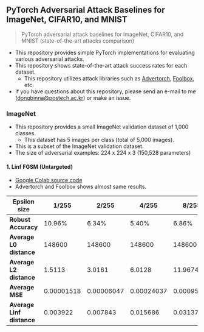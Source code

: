 ## PyTorch Adversarial Attack Baselines for ImageNet, CIFAR10, and MNIST

> PyTorch adversarial attack baselines for ImageNet, CIFAR10, and MNIST (state-of-the-art attacks comparison)

* This repository provides simple PyTorch implementations for evaluating various adversarial attacks. 
* This repository shows state-of-the-art attack success rates for each dataset.
    * This repository utilizes attack libraries such as [Advertorch](https://github.com/BorealisAI/advertorch), [Foolbox](https://github.com/BorealisAI/advertorch), etc.
* If you have questions about this repository, please send an e-mail to me (dongbinna@postech.ac.kr) or make an issue.

### ImageNet

* This repository provides a small ImageNet validation dataset of 1,000 classes.
    * This dataset has 5 images per class (total of 5,000 images).
* This is a subset of the ImageNet validation dataset.
* The size of adversarial examples: 224 x 224 x 3 (150,528 parameters)

#### 1. Linf FGSM (Untargeted)

* [Google Colab source code](/PyTorch_FGSM_Adversarial_Attack_using_ImageNet_Images.ipynb)
* Advertorch and Foolbox shows almost same results.

|Epsilon size|1/255|2/255|4/255|8/255|16/255|32/255|
|-----------------|---|---|---|---|---|---|
|<b>Robust Accuracy</b>|10.96%|6.34%|5.40%|6.86%|8.98%|7.36%|
|<b>Average L0 distance</b>|148600|148600|148600|148600|148600|148600|
|<b>Average L2 distance</b>|1.5113|3.0161|6.0128|11.9674|23.7250|46.5814|
|<b>Average MSE</b>|0.00001518|0.00006047|0.00024037|0.00095245|0.00374475|0.01444550|
|<b>Average Linf distance</b>|0.003922|0.007843|0.015686|0.031372|0.062745|0.125490|
